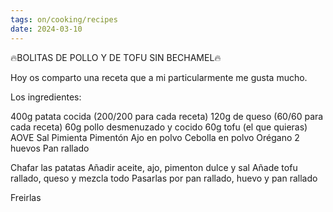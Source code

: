 ```yaml
---
tags: on/cooking/recipes
date: 2024-03-10
---
```

🔥BOLITAS DE POLLO Y DE TOFU SIN BECHAMEL🔥

Hoy os comparto una receta que a mi particularmente me gusta mucho.

Los ingredientes:

400g patata cocida (200/200 para cada receta)
120g de queso (60/60 para cada receta)
60g pollo desmenuzado y cocido
60g tofu (el que quieras)
AOVE
Sal
Pimienta
Pimentón
Ajo en polvo
Cebolla en polvo
Orégano
2 huevos
Pan rallado

Chafar las patatas
Añadir aceite, ajo, pimenton dulce y sal
Añade tofu rallado, queso y mezcla todo
Pasarlas por pan rallado, huevo y pan rallado

Freirlas